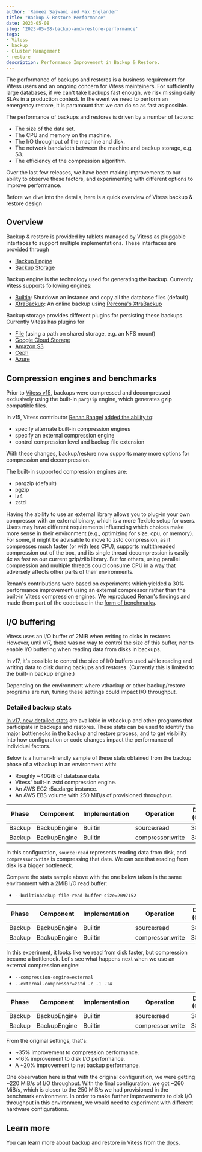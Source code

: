 ```yaml
---
author: 'Rameez Sajwani and Max Englander'
title: "Backup & Restore Performance"
date: 2023-05-08
slug: '2023-05-08-backup-and-restore-performance'
tags:
- Vitess
- backup
- Cluster Management
- restore
description: Performance Improvement in Backup & Restore.
---
```


The performance of backups and restores is a business requirement for Vitess users and an ongoing concern for Vitess maintainers. For sufficiently large databases, 
if we can't take backups fast enough, we risk missing daily SLAs in a production context. In the event we need to perform an emergency restore, it is paramount that we
can do so as fast as possible.

The performance of backups and restores is driven by a number of factors:

- The size of the data set.
- The CPU and memory on the machine.
- The I/O throughput of the machine and disk.
- The network bandwidth between the machine and backup storage, e.g. S3.
- The efficiency of the compression algorithm.

Over the last few releases, we have been making improvements to our ability to observe these factors, and experimenting with different options to improve performance.

Before we dive into the details, here is a quick overview of Vitess backup & restore design

## Overview

Backup & restore is provided by tablets managed by Vitess as pluggable interfaces to support multiple implementations. These interfaces are provided through
- [Backup Engine](https://github.com/vitessio/vitess/blob/main/go/vt/mysqlctl/backupengine.go)
- [Backup Storage](https://github.com/vitessio/vitess/blob/main/go/vt/mysqlctl/backupstorage/interface.go)

Backup engine is the technology used for generating the backup. Currently Vitess supports following engines:
- [Builtin](https://github.com/vitessio/vitess/blob/main/go/vt/mysqlctl/builtinbackupengine.go): Shutdown an instance and copy all the database files (default)
- [XtraBackup](https://github.com/vitessio/vitess/blob/main/go/vt/mysqlctl/xtrabackupengine.go): An online backup using [Percona's XtraBackup](https://www.percona.com/software/mysql-database/percona-xtrabackup)

Backup storage provides different plugins for persisting these backups. Currently Vitess has plugins for
- [File](https://github.com/vitessio/vitess/tree/main/go/vt/mysqlctl/filebackupstorage) (using a path on shared storage, e.g. an NFS mount)
- [Google Cloud Storage](https://github.com/vitessio/vitess/tree/main/go/vt/mysqlctl/gcsbackupstorage)
- [Amazon S3](https://github.com/vitessio/vitess/tree/main/go/vt/mysqlctl/s3backupstorage)
- [Ceph](https://github.com/vitessio/vitess/tree/main/go/vt/mysqlctl/cephbackupstorage)
- [Azure](https://github.com/vitessio/vitess/tree/main/go/vt/mysqlctl/azblobbackupstorage)

## Compression engines and benchmarks

Prior to [Vitess v15](https://github.com/vitessio/vitess/releases/tag/v15.0.0#support-for-additional-compressors-and-decompressors-during-backup-&-restore), backups were compressed and decompressed exclusively using the built-in `pargzip` engine, which generates gzip compatible files.

In v15, Vitess contributor [Renan Rangel](https://github.com/rvrangel) [added the ability to](https://github.com/vitessio/vitess/pull/10558):

 * specify alternate built-in compression engines
 * specify an external compression engine
 * control compression level and backup file extension

With these changes, backup/restore now supports many more options for compression and decompression.

The built-in supported compression engines are:

- pargzip (default)
- pgzip
- lz4
- zstd

Having the ability to use an external library allows you to plug-in your own compressor with an external binary, which is a more flexible setup for users. Users may have different requirements influencing which choices make more sense in their environment (e.g., optimizing for size, cpu, or memory). For some, it might be advisable to move to zstd compression, as it compresses much faster (or with less CPU), supports multithreaded compression out of the box, and its single thread decompression is easily 4x as fast as our current gzip/zlib library. But for others, using parallel compression and multiple threads could consume CPU in a way that adversely affects other parts of their environments.

Renan's contributions were based on experiments which yielded a 30% performance improvement using an external compressor rather than the built-in Vitess compression engines. We reproduced Renan's findings and made them part of the codebase in the [form of benchmarks](https://github.com/vitessio/vitess/pull/11994).

## I/O buffering

Vitess uses an I/O buffer of 2MiB when writing to disks in restores. However, until v17, there was no way to control the size of this buffer, nor to enable I/O buffering when reading data from disks in backups.

In v17, it's possible to control the size of I/O buffers used while reading and writing data to disk during backups and restores. (Currently this is limited to the built-in backup engine.)

Depending on the environment where vtbackup or other backup/restore programs are run, tuning these settings could impact I/O throughput.

### Detailed backup stats

[In v17, new detailed stats](https://vitess.io/docs/17.0/reference/backup-and-restore/metrics/) are available in vtbackup and other programs that participate in backups and restores. These stats can be used to identify the major bottlenecks in the backup and restore process, and to get visibility into how configuration or code changes impact the performance of individual factors.

Below is a human-friendly sample of these stats obtained from the backup phase of a vtbackup in an environment with:

- Roughly ~40GiB of database data.
- Vitess' built-in zstd compression engine.
- An AWS EC2 r5a.xlarge instance.
- An AWS EBS volume with 250 MiB/s of provisioned throughput.


| Phase  | Component    | Implementation | Operation        | Data (GiB) | Time (seconds) |
|--------|--------------|----------------|------------------|------------|----------------|
| Backup | BackupEngine | Builtin        | source:read      | 38.03      | 177.63         |
| Backup | BackupEngine | Builtin        | compressor:write | 38.03      | 43.042         |


In this configuration, `source:read` represents reading data from disk, and `compressor:write` is compressing that data. We can see that reading from disk is a bigger bottleneck.

Compare the stats sample above with the one below taken in the same environment with a 2MiB I/O read buffer:

- `--builtinbackup-file-read-buffer-size=2097152`


| Phase  | Component    | Implementation | Operation        | Data (GiB) | Time (seconds)                                               |
|--------|--------------|----------------|------------------|------------|--------------------------------------------------------------|
| Backup | BackupEngine | Builtin        | source:read      | 38.03      | <span style="background-color: MediumSeaGreen">138.00</span> |
| Backup | BackupEngine | Builtin        | compressor:write | 38.03      | <span style="background-color: OrangeRed">86.108</span>      |

In this experiment, it looks like we read from disk faster, but compression became a bottleneck. Let's see what happens next when we use an external compression engine:

- `--compression-engine=external`
- `--external-compressor=zstd -c -1 -T4`


| Phase  | Component    | Implementation | Operation        | Data (GiB) | Time (seconds)                                               |
|--------|--------------|----------------|------------------|------------|--------------------------------------------------------------|
| Backup | BackupEngine | Builtin        | source:read      | 38.03      | <span style="background-color: MediumSeaGreen">148.64</span> |
| Backup | BackupEngine | Builtin        | compressor:write | 38.03      | <span style="background-color: MediumSeaGreen">28.108</span> |


From the original settings, that's:

- ~35% improvement to compression performance.
- ~16% improvement to disk I/O performance.
- A ~20% improvement to net backup performance.

One observation here is that with the original configuration, we were getting ~220 MiB/s of I/O throughput. With the final configuration, we got ~260 MiB/s, which is closer to the 250 MiB/s we had provisioned in the benchmark environment. In order to make further improvements to disk I/O throughput in this environment, we would need to experiment with different hardware configurations.

## Learn more

You can learn more about backup and restore in Vitess from the [docs](https://vitess.io/docs/).
